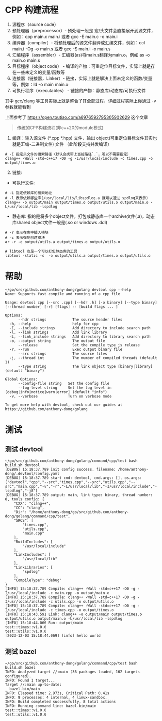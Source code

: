 # CPP 构建流程

1. 源程序（source code）
2. 预处理器（preprocessor）- 预处理一般是 宏/头文件会直接展开到源文件， 例如：cpp main.c main.i 或者 gcc -E main.c -o main.i
3. 编译器（compiler）- 将预处理后的源文件翻译成汇编文件，例如：ccl main.i -Og -o main.s 或者 gcc -S main.i -o main.s
4. 汇编程序（assembler）- 汇编器(as)将main.s翻译为main.o，例如 as -o main.o main.s
5. 目标程序（object code） - 编译的产物：可重定位目标文件，实际上就是存在一些未定义的变量/函数等
6. 连接器（链接器，Linker）- 链接，实际上就是解决上面未定义的函数/变量等，例如：ld -o main main.o
7. 可执行程序（executables） - 链接的产物：静态库/动态库/可执行文件

其中 gcc/clang 等工具实际上就是整合了其全部过程，详细过程实际上你通过 -v 参数就能看到

上面参考了 https://open.toutiao.com/a6976592795305902629 这个文章

> 传统的CPP构建流程(非c++20的module模式)

1. 编译：输入源文件 (*.cpp *.hpp) 文件，输出 object(可重定位目标文件其实也就是汇编-二进制文件) 文件 （此阶段支持并发编译）

```shell
# -I 指定头文件的搜索路径（默认会携带上当前路径`.`，所以不需要指定）
clang++ -Wall -std=c++17 -O0 -g -I/usr/local/include -c times.cpp -o output/times.o
```

2. 链接:

- 可执行文件:

```shell
# -L 指定依赖库的搜索地址
# -l 表示依赖哪些库(/usr/local/lib/libspdlog.a 就可以通过 spdlog来表示)
clang++ -o output/main output/times.o output/utils.o output/main.o -L/usr/local/lib -lspdlog
```

- 静态库:  指的是将多个object文件，打包成静态库一个archive文件(.a)，动态库shared object文件一般是(.so or windows .ddl)

```shell
# -r 表示在库中插入模块
# -c 表示强制创建模块
ar -r -c output/utils.a output/times.o output/utils.o

# libtool 也是一个可以打包静态库的工具 
libtool -static -s  -o output/utils.a output/times.o output/utils.o
```

# 帮助

```shell
~/go/src/github.com/anthony-dong/golang devtool cpp --help
Name: Supports fast compile and running of a cpp file

Usage: devtool cpp [--src .cpp] [--hdr .h] [-o binary] [--type binary] [--thread number] [-r] [flags] -- [build flags ... ]

Options:
      --hdr strings            The source header files
  -h, --help                   help for cpp
  -I, --include strings        Add directory to include search path
  -l, --link strings           Add link library
  -L, --link_include strings   Add directory to library search path
  -o, --output string          The output file
      --release                Set the compile type is release
  -r, --run                    Exec output binary file
      --src strings            The source files
  -j, --thread int             The number of compiled threads (default 1)
      --type string            The link object type [binary|library] (default "binary")

Global Options:
      --config-file string   Set the config file
      --log-level string     Set the log level in [debug|info|notice|warn|error] (default "info")
  -v, --verbose              Turn on verbose mode

To get more help with devtool, check out our guides at https://github.com/anthony-dong/golang
```

# 测试

## 测试  devtool

```shell
~/go/src/github.com/anthony-dong/golang/command/cpp/test bash  build.sh devtool
[DEBUG] 15:18:37.789 init config success. filename: /home/anthony-dong/.devtool/config.yaml
[DEBUG] 15:18:37.789 start cmd: devtool, cmd.args: [], os.args: ["devtool","cpp","--src","times.cpp","--src","utils.cpp","--src","main.cpp","-v","-r","-L/usr/local/lib","-I/usr/local/include","-lspdlog","-j8"]
[DEBUG] 15:18:37.789 output: main, link type: binary, thread number: 8, tools config: {
    "CXX": "clang++",
    "CC": "clang",
    "Dir": "/home/anthony-dong/go/src/github.com/anthony-dong/golang/command/cpp/test",
    "SRCS": [
        "times.cpp",
        "utils.cpp",
        "main.cpp"
    ],
    "BuildIncludes": [
        "/usr/local/include"
    ],
    "LinkIncludes": [
        "/usr/local/lib"
    ],
    "LinkLibraries": [
        "spdlog"
    ],
    "CompileType": "debug"
}
[INFO] 15:18:37.789 Compile: clang++ -Wall -std=c++17 -O0 -g -I/usr/local/include -c main.cpp -o output/main.o
[INFO] 15:18:37.789 Compile: clang++ -Wall -std=c++17 -O0 -g -I/usr/local/include -c utils.cpp -o output/utils.o
[INFO] 15:18:37.789 Compile: clang++ -Wall -std=c++17 -O0 -g -I/usr/local/include -c times.cpp -o output/times.o
[INFO] 15:18:43.591 Link: clang++ -o output/main output/times.o output/utils.o output/main.o -L/usr/local/lib -lspdlog
[INFO] 15:18:44.066 Run: output/main
test::times::v1.0.0
test::utils::v1.0.0
[2023-12-03 15:18:44.069] [info] hello world
```

## 测试 bazel

```shell
~/go/src/github.com/anthony-dong/golang/command/cpp/test bash  build.sh bazel
INFO: Analyzed target //:main (36 packages loaded, 162 targets configured).
INFO: Found 1 target...
Target //:main up-to-date:
  bazel-bin/main
INFO: Elapsed time: 2.973s, Critical Path: 0.41s
INFO: 8 processes: 4 internal, 4 linux-sandbox.
INFO: Build completed successfully, 8 total actions
INFO: Running command line: bazel-bin/main
test::times::v1.0.0
test::utils::v1.0.0
```

